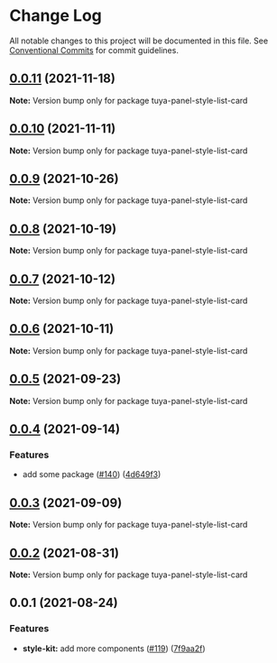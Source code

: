 # Change Log

All notable changes to this project will be documented in this file.
See [Conventional Commits](https://conventionalcommits.org) for commit guidelines.

## [0.0.11](https://github.com/tuya/tuya-panel-kit/compare/tuya-panel-style-list-card@0.0.10...tuya-panel-style-list-card@0.0.11) (2021-11-18)

**Note:** Version bump only for package tuya-panel-style-list-card





## [0.0.10](https://github.com/tuya/tuya-panel-kit/compare/tuya-panel-style-list-card@0.0.9...tuya-panel-style-list-card@0.0.10) (2021-11-11)

**Note:** Version bump only for package tuya-panel-style-list-card





## [0.0.9](https://github.com/tuya/tuya-panel-kit/compare/tuya-panel-style-list-card@0.0.8...tuya-panel-style-list-card@0.0.9) (2021-10-26)

**Note:** Version bump only for package tuya-panel-style-list-card





## [0.0.8](https://github.com/tuya/tuya-panel-kit/compare/tuya-panel-style-list-card@0.0.6...tuya-panel-style-list-card@0.0.8) (2021-10-19)

**Note:** Version bump only for package tuya-panel-style-list-card





## [0.0.7](https://github.com/tuya/tuya-panel-kit/compare/tuya-panel-style-list-card@0.0.6...tuya-panel-style-list-card@0.0.7) (2021-10-12)

**Note:** Version bump only for package tuya-panel-style-list-card





## [0.0.6](https://github.com/tuya/tuya-panel-kit/compare/tuya-panel-style-list-card@0.0.5...tuya-panel-style-list-card@0.0.6) (2021-10-11)

**Note:** Version bump only for package tuya-panel-style-list-card





## [0.0.5](https://github.com/tuya/tuya-panel-kit/compare/tuya-panel-style-list-card@0.0.4...tuya-panel-style-list-card@0.0.5) (2021-09-23)

**Note:** Version bump only for package tuya-panel-style-list-card





## [0.0.4](https://github.com/tuya/tuya-panel-kit/compare/tuya-panel-style-list-card@0.0.3...tuya-panel-style-list-card@0.0.4) (2021-09-14)


### Features

* add some package ([#140](https://github.com/tuya/tuya-panel-kit/issues/140)) ([4d649f3](https://github.com/tuya/tuya-panel-kit/commit/4d649f3020ac96bc9aa16c0d27f925b13244317c))





## [0.0.3](https://github.com/tuya/tuya-panel-kit/compare/tuya-panel-style-list-card@0.0.2...tuya-panel-style-list-card@0.0.3) (2021-09-09)

**Note:** Version bump only for package tuya-panel-style-list-card





## [0.0.2](https://github.com/tuya/tuya-panel-kit/compare/tuya-panel-style-list-card@0.0.1...tuya-panel-style-list-card@0.0.2) (2021-08-31)

**Note:** Version bump only for package tuya-panel-style-list-card





## 0.0.1 (2021-08-24)


### Features

* **style-kit:** add more components ([#119](https://github.com/tuya/tuya-panel-kit/issues/119)) ([7f9aa2f](https://github.com/tuya/tuya-panel-kit/commit/7f9aa2fecf01c73760eeb88fcc09703ccef3afca))
